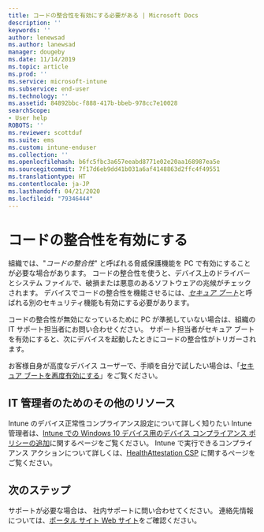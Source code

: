 ```yaml
---
title: コードの整合性を有効にする必要がある | Microsoft Docs
description: ''
keywords: ''
author: lenewsad
ms.author: lanewsad
manager: dougeby
ms.date: 11/14/2019
ms.topic: article
ms.prod: ''
ms.service: microsoft-intune
ms.subservice: end-user
ms.technology: ''
ms.assetid: 84892bbc-f888-417b-bbeb-978cc7e10028
searchScope:
- User help
ROBOTS: ''
ms.reviewer: scottduf
ms.suite: ems
ms.custom: intune-enduser
ms.collection: ''
ms.openlocfilehash: b6fc5fbc3a657eeabd8771e02e20aa168987ea5e
ms.sourcegitcommit: 7f17d6eb9dd41b031a6af4148863d2ffc4f49551
ms.translationtype: HT
ms.contentlocale: ja-JP
ms.lasthandoff: 04/21/2020
ms.locfileid: "79346444"
---
```

# <a name="enable-code-integrity"></a>コードの整合性を有効にする

組織では、"*コードの整合性*" と呼ばれる脅威保護機能を PC で有効にすることが必要な場合があります。 コードの整合性を使うと、デバイス上のドライバーとシステム ファイルで、破損または悪意のあるソフトウェアの兆候がチェックされます。 デバイスでコードの整合性を機能させるには、[*セキュア ブート*](https://docs.microsoft.com/windows/security/information-protection/secure-the-windows-10-boot-process#secure-boot)と呼ばれる別のセキュリティ機能も有効にする必要があります。

コードの整合性が無効になっているために PC が準拠していない場合は、組織の IT サポート担当者にお問い合わせください。 サポート担当者がセキュア ブートを有効にすると、次にデバイスを起動したときにコードの整合性がトリガーされます。 

お客様自身が高度なデバイス ユーザーで、手順を自分で試したい場合は、「[セキュア ブートを再度有効にする](https://docs.microsoft.com/windows-hardware/manufacture/desktop/disabling-secure-boot#re-enable-secure-boot)」をご覧ください。

## <a name="additional-resources-for-it-administrators"></a>IT 管理者のためのその他のリソース

Intune のデバイス正常性コンプライアンス設定について詳しく知りたい Intune 管理者は、[Intune での Windows 10 デバイス用のデバイス コンプライアンス ポリシーの追加](https://docs.microsoft.com/intune/protect/compliance-policy-create-windows)に関するページをご覧ください。 Intune で実行できるコンプライアンス アクションについて詳しくは、[HealthAttestation CSP](https://docs.microsoft.com/windows/client-management/mdm/healthattestation-csp#step-8-take-appropriate-policy-action-based-on-evaluation-results) に関するページをご覧ください。  

## <a name="next-steps"></a>次のステップ

サポートが必要な場合は、 社内サポートに問い合わせてください。 連絡先情報については、[ポータル サイト Web サイト](https://go.microsoft.com/fwlink/?linkid=2010980)をご確認ください。
